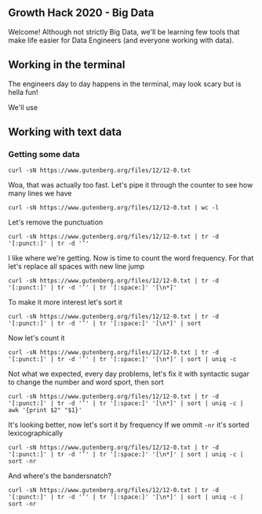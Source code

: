 ## Growth Hack 2020 - Big Data
Welcome! Although not strictly Big Data, we'll be learning few tools that make life easier for Data Engineers (and everyone working with data).

## Working in the terminal
The engineers day to day happens in the terminal, may look scary but is hella fun!

We'll use



## Working with text data
### Getting some data
```
curl -sN https://www.gutenberg.org/files/12/12-0.txt
```

Woa, that was actually too fast.
Let's pipe it through the counter to see how many lines we have
```
curl -sN https://www.gutenberg.org/files/12/12-0.txt | wc -l
```

Let's remove the punctuation
```
curl -sN https://www.gutenberg.org/files/12/12-0.txt | tr -d '[:punct:]' | tr -d '’'
```

I like where we're getting.
Now is time to count the word frequency.
For that let's replace all spaces with new line jump
```
curl -sN https://www.gutenberg.org/files/12/12-0.txt | tr -d '[:punct:]' | tr -d '’' | tr '[:space:]' '[\n*]'
```

To make it more interest let's sort it
```
curl -sN https://www.gutenberg.org/files/12/12-0.txt | tr -d '[:punct:]' | tr -d '’' | tr '[:space:]' '[\n*]' | sort
```

Now let's count it
```
curl -sN https://www.gutenberg.org/files/12/12-0.txt | tr -d '[:punct:]' | tr -d '’' | tr '[:space:]' '[\n*]' | sort | uniq -c
```

Not what we expected, every day problems, let's fix it with syntactic sugar to change the number and word sport, then sort
```
curl -sN https://www.gutenberg.org/files/12/12-0.txt | tr -d '[:punct:]' | tr -d '’' | tr '[:space:]' '[\n*]' | sort | uniq -c | awk '{print $2" "$1}'
```

It's looking better, now let's sort it by frequency
If we ommit `-nr` it's sorted lexicographically
```
curl -sN https://www.gutenberg.org/files/12/12-0.txt | tr -d '[:punct:]' | tr -d '’' | tr '[:space:]' '[\n*]' | sort | uniq -c | sort -nr
```

And where's the bandersnatch?
```
curl -sN https://www.gutenberg.org/files/12/12-0.txt | tr -d '[:punct:]' | tr -d '’' | tr '[:space:]' '[\n*]' | sort | uniq -c | sort -nr
```
